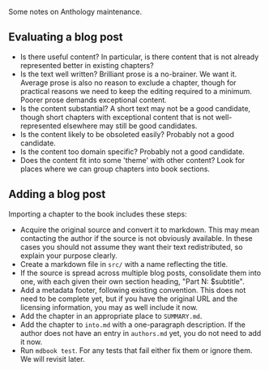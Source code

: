 Some notes on Anthology maintenance.

## Evaluating a blog post

- Is there useful content? In particular, is there content that is not
  already represented better in existing chapters?
- Is the text well written? Brilliant prose is a no-brainer. We want
  it. Average prose is also no reason to exclude a chapter, though for
  practical reasons we need to keep the editing required to a
  minimum. Poorer prose demands exceptional content.
- Is the content substantial? A short text may not be a good
  candidate, though short chapters with exceptional content that is
  not well-represented elsewhere may still be good candidates.
- Is the content likely to be obsoleted easily? Probably not a good
  candidate.
- Is the content too domain specific? Probably not a good candidate.
- Does the content fit into some 'theme' with other content? Look for
  places where we can group chapters into book sections.

## Adding a blog post

Importing a chapter to the book includes these steps:

- Acquire the original source and convert it to markdown. This may
  mean contacting the author if the source is not obviously
  available. In these cases you should not assume they want their text
  redistributed, so explain your purpose clearly.
- Create a markdown file in `src/` with a name reflecting the title.
- If the source is spread across multiple blog posts, consolidate them
  into one, with each given their own section heading, "Part N:
  $subtitle".
- Add a metadata footer, following existing convention. This does not
  need to be complete yet, but if you have the original URL and the
  licensing information, you may as well include it now.
- Add the chapter in an appropriate place to `SUMMARY.md`.
- Add the chapter to `into.md` with a one-paragraph description. If
  the author does not have an entry in `authors.md` yet, you do not
  need to add it now.
- Run `mdbook test`. For any tests that fail either fix them or ignore
  them. We will revisit later.
